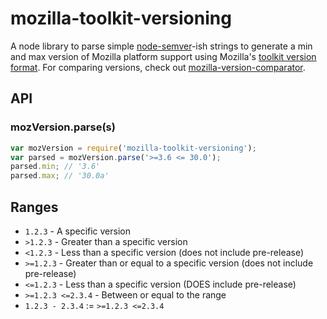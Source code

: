 # mozilla-toolkit-versioning

A node library to parse simple [node-semver](https://github.com/isaacs/node-semver/)-ish strings to generate a min and max version of Mozilla platform support using Mozilla's [toolkit version format](https://developer.mozilla.org/en-US/docs/Toolkit_version_format). For comparing versions, check out [mozilla-version-comparator](https://github.com/linagora/mozilla-version-comparator).
## API

### mozVersion.parse(s)

```javascript
var mozVersion = require('mozilla-toolkit-versioning');
var parsed = mozVersion.parse('>=3.6 <= 30.0');
parsed.min; // '3.6'
parsed.max; // '30.0a'
```

## Ranges

* `1.2.3` - A specific version
* `>1.2.3` - Greater than a specific version
* `<1.2.3` - Less than a specific version (does not include pre-release)
* `>=1.2.3` - Greater than or equal to a specific version (does not include pre-release)
* `<=1.2.3` - Less than a specific version (DOES include pre-release)
* `>=1.2.3 <=2.3.4` - Between or equal to the range
* `1.2.3 - 2.3.4` := `>=1.2.3 <=2.3.4`

